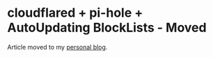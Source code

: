 # cloudflared + pi-hole + AutoUpdating BlockLists - Moved
Article moved to my [personal blog](https://www.nilsstreedain.com/blog/2021/06/09/setting-up-pi-hole-with-cloudflared).
